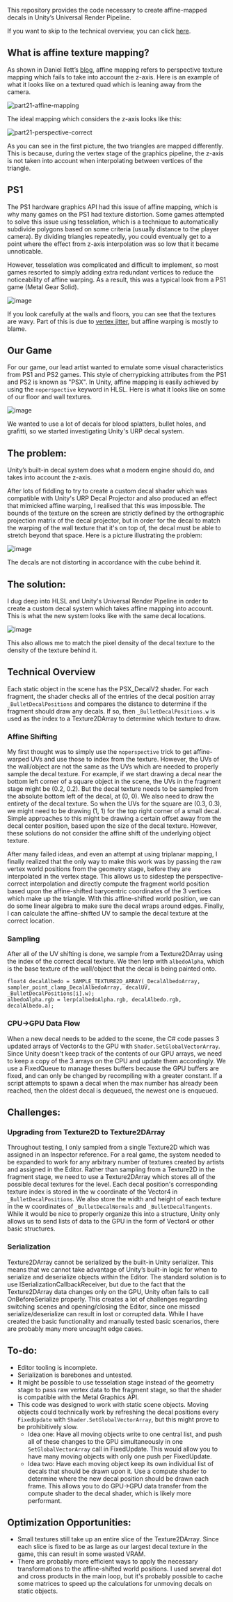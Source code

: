 This repository provides the code necessary to create affine-mapped decals in Unity’s Universal Render Pipeline.

If you want to skip to the technical overview, you can click [here](#technical-overview).

## What is affine texture mapping?
As shown in Daniel Ilett’s [blog](https://danielilett.com/2021-11-06-tut5-21-ps1-affine-textures/), affine mapping refers to perspective texture mapping which fails to take into account the z-axis. Here is an example of what it looks like on a textured quad which is leaning away from the camera.

![part21-affine-mapping](https://github.com/user-attachments/assets/299db424-ad7b-48ba-857e-43ff74c88118)

The ideal mapping which considers the z-axis looks like this:

![part21-perspective-correct](https://github.com/user-attachments/assets/d35cb74a-e2c5-4126-ae9a-43e9896558ce)

As you can see in the first picture, the two triangles are mapped differently. This is because, during the vertex stage of the graphics pipeline, the z-axis is not taken into account when interpolating between vertices of the triangle.

## PS1

The PS1 hardware graphics API had this issue of affine mapping, which is why many games on the PS1 had texture distortion. Some games attempted to solve this issue using tesselation, which is a technique to automatically subdivide polygons based on some criteria (usually distance to the player camera).
By dividing triangles repeatedly, you could eventually get to a point where the effect from z-axis interpolation was so low that it became unnoticable.

However, tesselation was complicated and difficult to implement, so most games resorted to simply adding extra redundant vertices to reduce the noticeability of affine warping.
As a result, this was a typical look from a PS1 game (Metal Gear Solid).

![image](https://github.com/user-attachments/assets/61e5ebf9-d085-460d-9676-38f14b42f0d1)

If you look carefully at the walls and floors, you can see that the textures are wavy. Part of this is due to [vertex jitter](https://retrocomputing.stackexchange.com/questions/5019/why-do-3d-models-on-the-playstation-1-wobble-so-much), but affine warping is mostly to blame.

## Our Game

For our game, our lead artist wanted to emulate some visual characteristics from PS1 and PS2 games. This style of cherrypicking attributes from the PS1 and PS2 is known as "PSX". In Unity, affine mapping is easily achieved by using the `noperspective` keyword in HLSL. Here is what it looks like on some of our floor and wall textures.

![image](https://github.com/user-attachments/assets/32280056-60f4-48fe-a5e2-69039ed41aa4)

We wanted to use a lot of decals for blood splatters, bullet holes, and grafitti, so we started investigating Unity's URP decal system.

## The problem:
Unity’s built-in decal system does what a modern engine should do, and takes into account the z-axis. 

After lots of fiddling to try to create a custom decal shader which was compatible with Unity's URP Decal Projector and also produced an effect that mimicked affine warping, I realised that this was impossible.
The bounds of the texture on the screen are strictly defined by the orthographic projection matrix of the decal projector, but in order for the decal to match the warping of the wall texture that it's on top of, the decal must be able to stretch beyond that space. Here is a picture illustrating the problem:

![image](https://github.com/user-attachments/assets/7e126371-913c-4af0-9b4f-e70493ad658f)

The decals are not distorting in accordance with the cube behind it. 

## The solution:
I dug deep into HLSL and Unity's Universal Render Pipeline in order to create a custom decal system which takes affine mapping into account. This is what the new system looks like with the same decal locations.

![image](https://github.com/user-attachments/assets/b66e97f6-8795-4191-a7e9-cb735c0516ec)

This also allows me to match the pixel density of the decal texture to the density of the texture behind it.

## Technical Overview

Each static object in the scene has the PSX_DecalV2 shader. For each fragment, the shader checks all of the entries of the decal position array `_BulletDecalPositions` and compares the distance to determine if the fragment should draw any decals.
If so, then `_BulletDecalPositions.w` is used as the index to a Texture2DArray to determine which texture to draw.

### Affine Shifting

My first thought was to simply use the `noperspective` trick to get affine-warped UVs and use those to index from the texture. However, the UVs of the wall/object are not the same as the UVs which are needed to properly sample the decal texture.
For example, if we start drawing a decal near the bottom left corner of a square object in the scene, the UVs in the fragment stage might be (0.2, 0.2). But the decal texture needs to be sampled from the absolute bottom left of the decal, at (0, 0). We also need to draw the entirety of the decal texture. So when the UVs for the square are (0.3, 0.3), we might need to be drawing (1, 1) for the top right corner of a small decal.
Simple approaches to this might be drawing a certain offset away from the decal center position, based upon the size of the decal texture. However, these solutions do not consider the affine shift of the underlying object texture.


After many failed ideas, and even an attempt at using triplanar mapping, I finally realized that the only way to make this work was by passing the raw vertex world positions from the geometry stage, before they are interpolated in the vertex stage.
This allows us to sidestep the perspective-correct interpolation and directly compute the fragment world position based upon the affine-shifted barycentric coordinates of the 3 vertices which make up the triangle.
With this affine-shifted world position, we can do some linear algebra to make sure the decal wraps around edges. Finally, I can calculate the affine-shifted UV to sample the decal texture at the correct location.

### Sampling

After all of the UV shifting is done, we sample from a Texture2DArray using the index of the correct decal texture. We then lerp with `albedoAlpha`, which is the base texture of the wall/object that the decal is being painted onto. 
```
float4 decalAlbedo = SAMPLE_TEXTURE2D_ARRAY(_DecalAlbedoArray, sampler_point_clamp_DecalAlbedoArray, decalUV, _BulletDecalPositions[i].w);
albedoAlpha.rgb = lerp(albedoAlpha.rgb, decalAlbedo.rgb, decalAlbedo.a);
```

### CPU->GPU Data Flow

When a new decal needs to be added to the scene, the C# code passes 3 updated arrays of Vector4s to the GPU with `Shader.SetGlobalVectorArray`. Since Unity doesn't keep track of the contents of our GPU arrays, we need to keep a copy of the 3 arrays on the CPU and update them accordingly.
We use a FixedQueue to manage theses buffers because the GPU buffers are fixed, and can only be changed by recompiling with a greater constant. If a script attempts to spawn a decal when the max number has already been reached, then the oldest decal is dequeued, the newest one is enqueued.



## Challenges:

### Upgrading from Texture2D to Texture2DArray
Throughout testing, I only sampled from a single Texture2D which was assigned in an Inspector reference. For a real game, the system needed to be expanded to work for any arbitrary number of textures created by artists and assigned in the Editor. Rather than sampling from a Texture2D in the fragment stage, we need to use a Texture2DArray which stores all of the possible decal textures for the level.
Each decal position's corresponding texture index is stored in the w coordinate of the Vector4 in `_BulletDecalPositions`. We also store the width and height of each texture in the w coordinates of `_BulletDecalNormals` and `_BulletDecalTangents`.
While it would be nice to properly organize this into a structure, Unity only allows us to send lists of data to the GPU in the form of Vector4 or other basic structures.
    

### Serialization 
Texture2DArray cannot be serialized by the built-in Unity serializer. This means that we cannot take advantage of Unity’s built-in logic for when to serialize and deserialize objects within the Editor. 
The standard solution is to use ISerializationCallbackReceiver, but due to the fact that the Texture2DArray data changes only on the GPU, Unity often fails to call OnBeforeSerialize properly.
This creates a lot of challenges regarding switching scenes and opening/closing the Editor, since one missed serialize/deserialize can result in lost or corrupted data. While I have created the basic functionality and manually tested basic scenarios, there are probably many more uncaught edge cases.


## To-do:
- Editor tooling is incomplete.
- Serialization is barebones and untested.
- It might be possible to use tesselation stage instead of the geometry stage to pass raw vertex data to the fragment stage, so that the shader is compatible with the Metal Graphics API.
- This code was designed to work with static scene objects. Moving objects could technically work by refreshing the decal positions every `FixedUpdate` with `Shader.SetGlobalVectorArray`, but this might prove to be prohibitively slow.
  - Idea one: Have all moving objects write to one central list, and push all of these changes to the GPU simultaneously in one `SetGlobalVectorArray` call in FixedUpdate. This would allow you to have many moving objects with only one push per FixedUpdate.
  - Idea two: Have each moving object keep its own individual list of decals that should be drawn upon it. Use a compute shader to determine where the new decal position should be drawn each frame. This allows you to do GPU->GPU data transfer from the compute shader to the decal shader, which is likely more performant.


## Optimization Opportunities:
- Small textures still take up an entire slice of the Texture2DArray. Since each slice is fixed to be as large as our largest decal texture in the game, this can result in some wasted VRAM. 
- There are probably more efficient ways to apply the necessary transformations to the affine-shifted world positions. I used several dot and cross products in the main loop, but it's probably possible to cache some matrices to speed up the calculations for unmoving decals on static objects.
